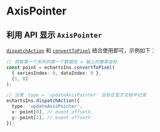 # AxisPointer

## 利用 API 显示 `AxisPointer`

[`dispatchAction`](https://echarts.apache.org/zh/api.html#echartsInstance.dispatchAction) 和 [`convertToPixel`](https://echarts.apache.org/zh/api.html#echartsInstance.convertToPixel) 结合使用即可，示例如下：

```ts
// 获取第一个系列的第一个数据在 x 轴上的像素坐标
const point = echartsIns.convertToPixel(
  { seriesIndex: 0, dataIndex: 0 },
  [1, 0]
);

// 注意：type = 'updateAxisPointer' 没有在官方文档中记录
echartsIns.dispatchAction({
  type: 'updateAxisPointer',
  x: point[0], // event.offsetX,
  y: point[1], // event.offsetY
});
```
